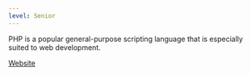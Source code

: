 ```yaml
---
level: Senior
---
```


PHP is a popular general-purpose scripting language that is especially suited to web development.

[Website](https://php.net)
